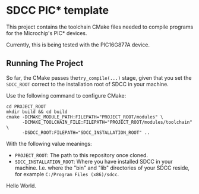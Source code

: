 # SDCC PIC* template

This project contains the toolchain CMake files needed to compile programs for the Microchip's PIC* devices.

Currently, this is being tested with the PIC16G877A device.


## Running The Project

So far, the CMake passes the`try_compile(...)` stage, given that you set the `SDCC_ROOT` correct to the installation root of SDCC in your machine.

Use the following command to configure CMake:

```
cd PROJECT_ROOT
mkdir build && cd build
cmake -DCMAKE_MODULE_PATH:FILEPATH="PROJECT_ROOT/modules" \
      -DCMAKE_TOOLCHAIN_FILE:FILEPATH="PROJECT_ROOT/modules/toolchain" \
      -DSDCC_ROOT:FILEPATH="SDCC_INSTALLATION_ROOT" ..
```

With the following value meanings:
  - `PROJECT_ROOT`: The path to this repository once cloned.
  - `SDCC_INSTALLATION_ROOT`: Where you have installed SDCC in your machine. I.e. where the "bin" and "lib" directories of your SDCC reside, for example `C:/Program Files (x86)/sdcc`.


Hello World.
